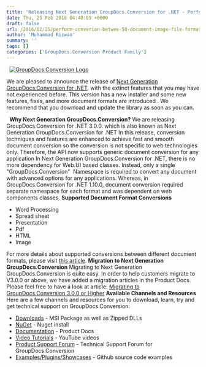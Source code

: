 ```yaml
---
title: 'Releasing Next Generation GroupDocs.Conversion for .NET - Performs Converion Between 50+ Document and Image File Formats'
date: Thu, 25 Feb 2016 04:40:09 +0000
draft: false
url: /2016/02/25/perform-converion-betwee-50-document-image-file-formats/
author: 'Muhammad Rizwan'
summary: ''
tags: []
categories: ['GroupDocs.Conversion Product Family']
---
```


  [![GroupDocs.Conversion Logo](https://blog.groupdocs.com/wp-content/uploads/sites/4/2014/10/GD_CNV_NETIcon_114.png?itok=MpNabR9F)](http://groupdocs.com/dot-net/document-assembly-library)

We are pleased to announce the release of [Next Generation GroupDocs.Conversion for .NET](http://groupdocs.com/dot-net/document-conversion-library). with the extinct features that you may have not experienced before. This version has a new installer and some new features, fixes, and more document formats are introduced . We recommend that you download and update the library as soon as you can.

  **Why Next Generation GroupDocs.Conversion?** We are releasing GroupDocs.Conversion for .NET 3.0.0. which is also known as Next Generation GroupDocs.Conversion for .NET In this release, conversion techniques and features are enhanced to achieve fast and smooth document conversion so the conversion is not specific to web technologies only. Therefore, the API now supports generic document conversion for any application In Next Generation GroupDocs.Conversion for .NET, there is no more dependency for Web.UI based classes. Instead, only a single "GroupDocs.Conversion"  Namespace is required to convert any document with advanced options for any applications. Whereas, in GroupDocs.Conversion for .NET 1.10.0, document conversion required separate namespace for each format and was dependent on web components classes. **Supported Document Format Conversions**

*   Word Processing
*   Spread sheet
*   Presentation
*   Pdf
*   HTML
*   Image

For more details about supported conversions between different document formats, please visit [this article](http://groupdocs.com/dot-net/document-conversion-library/features). **Migration to Next Generation GroupDocs.Conversion** Migrating to Next Generation GroupDocs.Conversion is quite easy. In order to help customers migrate to V3.0.0 or above, we have added a migration articles in the Product Docs. Please feel free to have a look at article: [Migrating to GroupDocs.Conversion 3.0.0 or Higher](https://docs.groupdocs.com/conversion/net) **Available Channels and Resources** Here are a few channels and resources for you to download, learn, try and get technical support on GroupDocs.Conversion:

*   [Downloads](http://groupdocs.com/Community/files/8/.net-libraries/groupdocs_conversion_for_.net/default.aspx) - MSI Package as well as Zipped DLLs
*   [NuGet](https://www.nuget.org/packages/groupdocs-conversion-dotnet/3.0.0) - Nuget install
*   [Documentation](http://groupdocs.com/docs/display/conversionnet/Home "Documentation") - Product Docs
*   [Video Tutorials](https://www.youtube.com/channel/UCNHpIBspxU4tXrOmpsYUXKQ/playlists "video tutorials") - YouTube videos
*   [Product Support Forum](http://groupdocs.com/Community/forums/groupdocs.conversion-product-family/7/showforum.aspx "Support forum") \- Technical Support Forum for GroupDocs.Conversion
*   [Examples/Plugins/Showcases](https://github.com/groupdocsconversion/GroupDocs_Conversion_NET "examples,plugins,showcases") - Github source code examples




